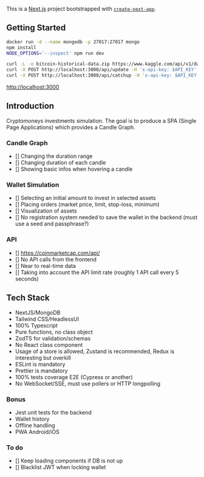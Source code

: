 
This is a [Next.js](https://nextjs.org) project bootstrapped with [`create-next-app`](https://nextjs.org/docs/app/api-reference/cli/create-next-app).

## Getting Started

```bash
docker run -d --name mongodb -p 27017:27017 mongo
npm install
NODE_OPTIONS='--inspect' npm run dev

curl -L -o bitcoin-historical-data.zip https://www.kaggle.com/api/v1/datasets/download/mczielinski/bitcoin-historical-data && unzip bitcoin-historical-data.zip && mv *.csv data.csv && rm bitcoin-historical-data.zip
curl -X POST http://localhost:3000/api/update -H 'x-api-key: $API_KEY'
curl -X POST http://localhost:3000/api/catchup -H 'x-api-key: $API_KEY'
```

[http://localhost:3000](http://localhost:3000)

## Introduction

Cryptomoneys investments simulation. The goal is to produce a SPA (Single Page Applications) which provides a Candle Graph.

### Candle Graph

- [] Changing the duration range
- [] Changing duration of each candle
- [] Showing basic infos when hovering a candle

### Wallet Simulation

- [] Selecting an initial amount to invest in selected assets
- [] Placing orders (market price, limit, stop-loss, minimum)
- [] Visualization of assets
- [] No registration system needed to save the wallet in the backend (must use a seed and passphrase?)

### API

- [] https://coinmarketcap.com/api/
- [] No API calls from the frontend
- [] Near to real-time data
- [] Taking into account the API limit rate (roughly 1 API call every 5 seconds)

## Tech Stack

<ul>
	<li>NextJS/MongoDB</li>
	<li>Tailwind CSS/HeadlessUI</li>
	<li>100% Typescript</li>
	<li>Pure functions, no class object</li>
	<li>ZodTS for validation/schemas</li>
	<li>No React class component</li>
	<li>Usage of a store is allowed, Zustand is recommended, Redux is interesting but overkill</li>
	<li>ESLint is mandatory</li>
	<li>Prettier is mandatory</li>
	<li>100% tests coverage E2E (Cypress or another)</li>
	<li>No WebSocket/SSE, must use pollers or HTTP longpolling</li>
</ul>

### Bonus

<ul>
	<li>Jest unit tests for the backend</li>
	<li>Wallet history</li>
	<li>Offline handling</li>
	<li>PWA Android/iOS</li>
</ul>

### To do

- [] Keep loading components if DB is not up
- [] Blacklist JWT when locking wallet
